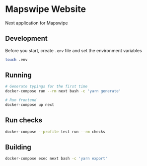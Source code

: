 # Mapswipe Website

Next application for Mapswipe

## Development

Before you start, create `.env` file and set the environment variables

```bash
touch .env
```

## Running

```bash
# Generate typings for the first time
docker-compose run --rm next bash -c 'yarn generate'

# Run frontend
docker-compose up next
```

## Run checks

```bash
docker-compose --profile test run --rm checks
```

## Building

```bash
docker-compose exec next bash -c 'yarn export'
```
